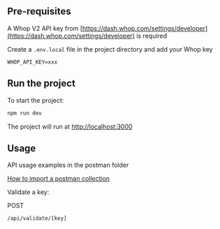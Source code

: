 ## Pre-requisites

A Whop V2 API key from [https://dash.whop.com/settings/developer](https://dash.whop.com/settings/developer) is required

Create a `.env.local` file in the project directory and add your Whop key
```
WHOP_API_KEY=xxx
```

## Run the project

To start the project:

```bash
npm run dev
```

The project will run at [http://localhost:3000](http://localhost:3000)

## Usage

API usage examples in the postman folder 

[How to import a postman collection](https://learning.postman.com/docs/getting-started/importing-and-exporting-data/#importing-postman-data)

Validate a key:

POST
```
/api/validate/[key]
```
